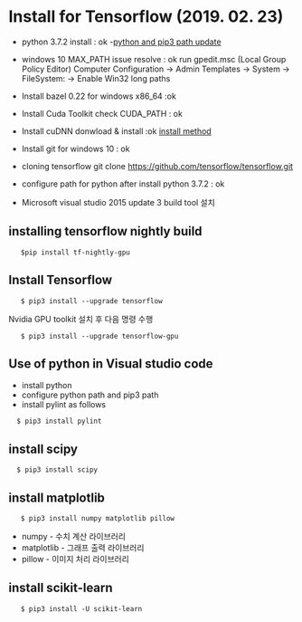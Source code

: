 
# Install for Tensorflow (2019. 02. 23)
 - python 3.7.2 install : ok 
   -[python and pip3 path update](http://doocong.com/python/python-pip-install/)
 - windows 10 MAX_PATH issue resolve : ok
   run gpedit.msc (Local Group Policy Editor) 
   Computer Configuration -> Admin Templates -> System -> FileSystem: 
   -> Enable Win32 long paths
 - Install bazel 0.22 for windows x86_64 :ok 
 - Install Cuda Toolkit
   check CUDA_PATH : ok
 - Install cuDNN donwload & install :ok
   [install method](https://medium.com/@akshaysin_86681/installing-cuda-and-cudnn-on-windows-10-f735585159f7)

 - Install git for windows 10 : ok
 - cloning tensorflow 
   git clone https://github.com/tensorflow/tensorflow.git
 - configure path for python after install python 3.7.2 : ok
 - Microsoft visual studio 2015 update 3 build tool 설치 

## installing tensorflow nightly build 
```
   $pip install tf-nightly-gpu
```

## Install Tensorflow 
```
   $ pip3 install --upgrade tensorflow	

``` 
Nvidia GPU toolkit 설치 후 다음 명령 수행

```
   $ pip3 install --upgrade tensorflow-gpu
```


## Use of python in Visual studio code 
 - install python 
 - configure python path and pip3 path 
 - install pylint as follows 

```
  $ pip3 install pylint

```

## install scipy 
 ```
   $ pip3 install scipy
```

## install matplotlib
```
   $ pip3 install numpy matplotlib pillow

```
  - numpy - 수치 계산 라이브러리
  - matplotlib - 그래프 출력 라이브러리
  - pillow - 이미지 처리 라이브러리 


## install scikit-learn
```
   $ pip3 install -U scikit-learn
```
